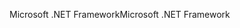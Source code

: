 <span data-ttu-id="893c7-101">Microsoft .NET Framework</span><span class="sxs-lookup"><span data-stu-id="893c7-101">Microsoft .NET Framework</span></span>